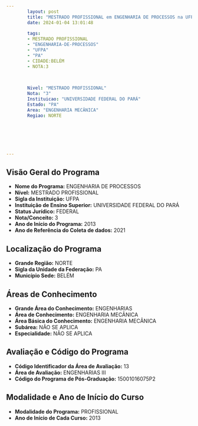 ```yaml
---
        layout: post
        title: "MESTRADO PROFISSIONAL em ENGENHARIA DE PROCESSOS na UFPA  "
        date: 2024-01-04 13:01:48
     
        tags:
        - MESTRADO PROFISSIONAL
        - "ENGENHARIA-DE-PROCESSOS"
        - "UFPA"
        - "PA"
        - CIDADE:BELÉM
        - NOTA:3
        
       

        Nivel: "MESTRADO PROFISSIONAL"
        Nota: "3"
        Instituicao: "UNIVERSIDADE FEDERAL DO PARÁ"
        Estado: "PA"
        Area: "ENGENHARIA MECÂNICA"
        Regiao: NORTE
        
        
        
        
        
        
---
```

## Visão Geral do Programa
- **Nome do Programa:** ENGENHARIA DE PROCESSOS
- **Nível:** MESTRADO PROFISSIONAL
- **Sigla da Instituição:** UFPA
- **Instituição de Ensino Superior:** UNIVERSIDADE FEDERAL DO PARÁ
- **Status Jurídico:** FEDERAL
- **Nota/Conceito:** 3
- **Ano de Início do Programa:** 2013
- **Ano de Referência do Coleta de dados:** 2021

## Localização do Programa
- **Grande Região:** NORTE
- **Sigla da Unidade da Federação:** PA
- **Município Sede:** BELÉM

## Áreas de Conhecimento
- **Grande Área do Conhecimento:** ENGENHARIAS
- **Área de Conhecimento:** ENGENHARIA MECÂNICA
- **Área Básica do Conhecimento:** ENGENHARIA MECÂNICA
- **Subárea:** NÃO SE APLICA
- **Especialidade:** NÃO SE APLICA

## Avaliação e Código do Programa
- **Código Identificador da Área de Avaliação:** 13
- **Área de Avaliação:** ENGENHARIAS III
- **Código do Programa de Pós-Graduação:** 15001016075P2


## Modalidade e Ano de Início do Curso
- **Modalidade do Programa:** PROFISSIONAL
- **Ano de Início de Cada Curso:** 2013
